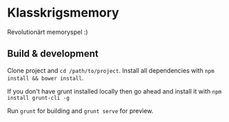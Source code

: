 # Klasskrigsmemory

Revolutionärt memoryspel :) 

## Build & development
Clone project and ``cd /path/to/project``.
Install all dependencies with ``npm install && bower install``.

If you don't have grunt installed locally then go ahead and install it with 
``npm install grunt-cli -g``

Run `grunt` for building and `grunt serve` for preview.
